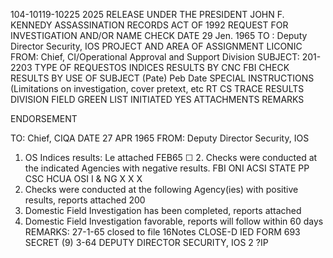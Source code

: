 104-10119-10225 2025 RELEASE UNDER THE PRESIDENT JOHN F. KENNEDY ASSASSINATION RECORDS ACT OF 1992
REQUEST FOR INVESTIGATION AND/OR NAME CHECK
DATE 29 Jen. 1965
TO : Deputy Director Security, IOS PROJECT AND AREA OF ASSIGNMENT LICONIC
FROM: Chief, CI/Operational Approval and Support Division
SUBJECT: 201-2203
TYPE OF REQUESTOS INDICES RESULTS BY
CNC FBI CHECK RESULTS BY
USE OF SUBJECT (Pate) Peb Date
SPECIAL INSTRUCTIONS (Limitations on investigation, cover pretext, etc
RT
CS TRACE RESULTS DIVISION FIELD
GREEN LIST INITIATED YES ATTACHMENTS
REMARKS

ENDORSEMENT

TO: Chief, CIQA DATE 27 APR 1965
FROM: Deputy Director Security, IOS
1. OS Indices results: Le attached FEB65
☐ 2. Checks were conducted at the indicated Agencies with negative results.
FBI ONI ACSI STATE PP CSC HCUA OSI I & NG
X X X
3. Checks were conducted at the following Agency(ies) with positive results,
reports attached
200
4. Domestic Field Investigation has been completed, reports attached
5. Domestic Field Investigation favorable, reports will follow within 60 days
REMARKS:
27-1-65 closed to file 16Notes
CLOSE-D IED
FORM 693 SECRET (9)
3-64 DEPUTY DIRECTOR SECURITY, IOS 2
?IP
